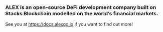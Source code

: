 ### ALEX is an open-source DeFi development company built on Stacks Blockchain modelled on the world’s financial markets.

See you at https://docs.alexgo.io if you want to find out more!

